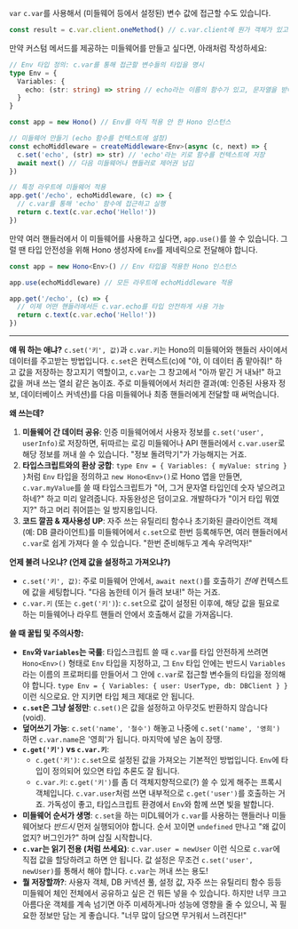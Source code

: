 `var`
`c.var`를 사용해서 (미들웨어 등에서 설정된) 변수 값에 접근할 수도 있습니다.

```javascript
const result = c.var.client.oneMethod() // c.var.client에 뭔가 객체가 있고, 그 객체의 메서드를 호출하는 예시
```

만약 커스텀 메서드를 제공하는 미들웨어를 만들고 싶다면, 아래처럼 작성하세요:

```typescript
// Env 타입 정의: c.var를 통해 접근할 변수들의 타입을 명시
type Env = {
  Variables: {
    echo: (str: string) => string // echo라는 이름의 함수가 있고, 문자열을 받아 문자열을 반환
  }
}

const app = new Hono() // Env를 아직 적용 안 한 Hono 인스턴스

// 미들웨어 만들기 (echo 함수를 컨텍스트에 설정)
const echoMiddleware = createMiddleware<Env>(async (c, next) => {
  c.set('echo', (str) => str) // 'echo'라는 키로 함수를 컨텍스트에 저장
  await next() // 다음 미들웨어나 핸들러로 제어권 넘김
})

// 특정 라우트에 미들웨어 적용
app.get('/echo', echoMiddleware, (c) => {
  // c.var를 통해 'echo' 함수에 접근하고 실행
  return c.text(c.var.echo('Hello!'))
})
```

만약 여러 핸들러에서 이 미들웨어를 사용하고 싶다면, `app.use()`를 쓸 수 있습니다. 그럴 땐 타입 안전성을 위해 Hono 생성자에 `Env`를 제네릭으로 전달해야 합니다.

```typescript
const app = new Hono<Env>() // Env 타입을 적용한 Hono 인스턴스

app.use(echoMiddleware) // 모든 라우트에 echoMiddleware 적용

app.get('/echo', (c) => {
  // 이제 어떤 핸들러에서든 c.var.echo를 타입 안전하게 사용 가능
  return c.text(c.var.echo('Hello!'))
})
```

---

**얘 뭐 하는 애냐?**
`c.set('키', 값)`과 `c.var.키`는 Hono의 미들웨어와 핸들러 사이에서 데이터를 주고받는 방법입니다. `c.set`은 컨텍스트(c)에 "야, 이 데이터 좀 맡아줘!" 하고 값을 저장하는 창고지기 역할이고, `c.var`는 그 창고에서 "아까 맡긴 거 내놔!" 하고 값을 꺼내 쓰는 열쇠 같은 놈이죠. 주로 미들웨어에서 처리한 결과(예: 인증된 사용자 정보, 데이터베이스 커넥션)를 다음 미들웨어나 최종 핸들러에게 전달할 때 써먹습니다.

**왜 쓰는데?**
1.  **미들웨어 간 데이터 공유**: 인증 미들웨어에서 사용자 정보를 `c.set('user', userInfo)`로 저장하면, 뒤따르는 로깅 미들웨어나 API 핸들러에서 `c.var.user`로 해당 정보를 꺼내 쓸 수 있습니다. "정보 돌려막기"가 가능해지는 거죠.
2.  **타입스크립트와의 환상 궁합**: `type Env = { Variables: { myValue: string } }`처럼 `Env` 타입을 정의하고 `new Hono<Env>()`로 Hono 앱을 만들면, `c.var.myValue`를 쓸 때 타입스크립트가 "어, 그거 문자열 타입인데 숫자 넣으려고 하네?" 하고 미리 알려줍니다. 자동완성은 덤이고요. 개발하다가 "이거 타입 뭐였지?" 하고 머리 쥐어뜯는 일 방지용입니다.
3.  **코드 깔끔 & 재사용성 UP**: 자주 쓰는 유틸리티 함수나 초기화된 클라이언트 객체(예: DB 클라이언트)를 미들웨어에서 `c.set`으로 한번 등록해두면, 여러 핸들러에서 `c.var`로 쉽게 가져다 쓸 수 있습니다. "한번 준비해두고 계속 우려먹자!"

**언제 불려 나오냐? (언제 값을 설정하고 가져오냐?)**
*   `c.set('키', 값)`: 주로 미들웨어 안에서, `await next()`를 호출하기 *전에* 컨텍스트에 값을 세팅합니다. "다음 놈한테 이거 들려 보내!" 하는 거죠.
*   `c.var.키` (또는 `c.get('키')`): `c.set`으로 값이 설정된 이후에, 해당 값을 필요로 하는 미들웨어나 라우트 핸들러 안에서 호출해서 값을 가져옵니다.

**쓸 때 꿀팁 및 주의사항:**
*   **`Env`와 `Variables`는 국룰**: 타입스크립트 쓸 때 `c.var`를 타입 안전하게 쓰려면 `Hono<Env>()` 형태로 `Env` 타입을 지정하고, 그 `Env` 타입 안에는 반드시 `Variables`라는 이름의 프로퍼티를 만들어서 그 안에 `c.var`로 접근할 변수들의 타입을 정의해야 합니다. `type Env = { Variables: { user: UserType, db: DBClient } }` 이런 식으로요. 안 지키면 타입 체크 제대로 안 됩니다.
*   **`c.set`은 그냥 설정만**: `c.set()`은 값을 설정하고 아무것도 반환하지 않습니다 (void).
*   **덮어쓰기 가능**: `c.set('name', '철수')` 해놓고 나중에 `c.set('name', '영희')` 하면 `c.var.name`은 '영희'가 됩니다. 마지막에 넣은 놈이 장땡.
*   **`c.get('키')` vs `c.var.키`**:
    *   `c.get('키')`: `c.set`으로 설정된 값을 가져오는 기본적인 방법입니다. `Env`에 타입이 정의되어 있으면 타입 추론도 잘 됩니다.
    *   `c.var.키`: `c.get('키')`를 좀 더 객체지향적으로(?) 쓸 수 있게 해주는 프록시 객체입니다. `c.var.user`처럼 쓰면 내부적으로 `c.get('user')`를 호출하는 거죠. 가독성이 좋고, 타입스크립트 환경에서 `Env`와 함께 쓰면 빛을 발합니다.
*   **미들웨어 순서가 생명**: `c.set`을 하는 미DL웨어가 `c.var`를 사용하는 핸들러나 미들웨어보다 *반드시* 먼저 실행되어야 합니다. 순서 꼬이면 `undefined` 만나고 "왜 값이 없지? 버그인가?" 하며 삽질 시작합니다.
*   **`c.var`는 읽기 전용 (처럼 쓰세요)**: `c.var.user = newUser` 이런 식으로 `c.var`에 직접 값을 할당하려고 하면 안 됩니다. 값 설정은 무조건 `c.set('user', newUser)`를 통해서 해야 합니다. `c.var`는 꺼내 쓰는 용도!
*   **뭘 저장할까?**: 사용자 객체, DB 커넥션 풀, 설정 값, 자주 쓰는 유틸리티 함수 등등 미들웨어 체인 전체에서 공유하고 싶은 건 뭐든 넣을 수 있습니다. 하지만 너무 크고 아름다운 객체를 계속 넘기면 아주 미세하게나마 성능에 영향을 줄 수 있으니, 꼭 필요한 정보만 담는 게 좋습니다. "너무 많이 담으면 무거워서 느려진다!"